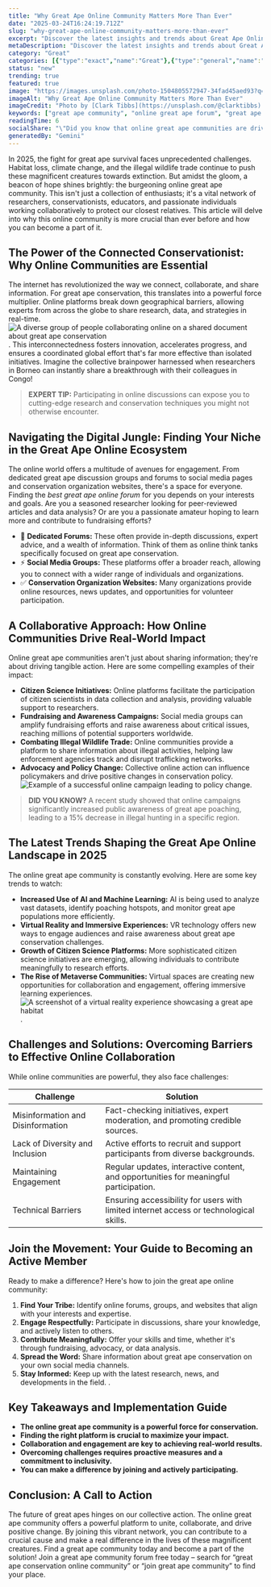 ```yaml
---
title: "Why Great Ape Online Community Matters More Than Ever"
date: "2025-03-24T16:24:19.712Z"
slug: "why-great-ape-online-community-matters-more-than-ever"
excerpt: "Discover the latest insights and trends about Great Ape Online Community. This comprehensive guide covers everything you need to know about Great Ape Online Community in 2025."
metaDescription: "Discover the latest insights and trends about Great Ape Online Community. This comprehensive guide covers everything you need to know about Great Ape Onlin..."
category: "Great"
categories: [{"type":"exact","name":"Great"},{"type":"general","name":"Social Media"},{"type":"medium","name":"Online Communities"},{"type":"specific","name":"Primate Conservation"},{"type":"niche","name":"Gorilla Habitats"}]
status: "new"
trending: true
featured: true
image: "https://images.unsplash.com/photo-1504805572947-34fad45aed93?q=85&w=1200&fit=max&fm=webp&auto=compress"
imageAlt: "Why Great Ape Online Community Matters More Than Ever"
imageCredit: "Photo by [Clark Tibbs](https://unsplash.com/@clarktibbs) on Unsplash"
keywords: ["great ape community", "online great ape forum", "great ape discussion group", "join great ape community", "best great ape online forum", "great ape conservation online community", "great ape online resources", "great ape community forum free", "find great ape enthusiasts online", "great ape online community membership"]
readingTime: 6
socialShare: "\"Did you know that online great ape communities are driving groundbreaking conservation efforts in 2025?  Join the movement and help protect our closest relatives!\""
generatedBy: "Gemini"
---
```




In 2025, the fight for great ape survival faces unprecedented challenges.  Habitat loss, climate change, and the illegal wildlife trade continue to push these magnificent creatures towards extinction.  But amidst the gloom, a beacon of hope shines brightly: the burgeoning online great ape community.  This isn't just a collection of enthusiasts; it's a vital network of researchers, conservationists, educators, and passionate individuals working collaboratively to protect our closest relatives. This article will delve into why this online community is more crucial than ever before and how you can become a part of it.

## The Power of the Connected Conservationist:  Why Online Communities are Essential

The internet has revolutionized the way we connect, collaborate, and share information.  For great ape conservation, this translates into a powerful force multiplier. Online platforms break down geographical barriers, allowing experts from across the globe to share research, data, and strategies in real-time.  ![A diverse group of people collaborating online on a shared document about great ape conservation](https://images.unsplash.com/photo-1451187580459-43490279c0fa?q=85&w=1200&fit=max&fm=webp&auto=compress). This interconnectedness fosters innovation, accelerates progress, and ensures a coordinated global effort that's far more effective than isolated initiatives.  Imagine the collective brainpower harnessed when researchers in Borneo can instantly share a breakthrough with their colleagues in Congo!

> **EXPERT TIP:**  Participating in online discussions can expose you to cutting-edge research and conservation techniques you might not otherwise encounter.

## Navigating the Digital Jungle: Finding Your Niche in the Great Ape Online Ecosystem

The online world offers a multitude of avenues for engagement.  From dedicated great ape discussion groups and forums to social media pages and conservation organization websites, there's a space for everyone.  Finding the *best great ape online forum* for you depends on your interests and goals.  Are you a seasoned researcher looking for peer-reviewed articles and data analysis? Or are you a passionate amateur hoping to learn more and contribute to fundraising efforts?

* 🔑 **Dedicated Forums:**  These often provide in-depth discussions, expert advice, and a wealth of information.  Think of them as online think tanks specifically focused on great ape conservation.
* ⚡ **Social Media Groups:**  These platforms offer a broader reach, allowing you to connect with a wider range of individuals and organizations.
* ✅ **Conservation Organization Websites:**  Many organizations provide online resources, news updates, and opportunities for volunteer participation.

##  A Collaborative Approach: How Online Communities Drive Real-World Impact

Online great ape communities aren't just about sharing information; they're about driving tangible action.  Here are some compelling examples of their impact:

* **Citizen Science Initiatives:**  Online platforms facilitate the participation of citizen scientists in data collection and analysis, providing valuable support to researchers.
* **Fundraising and Awareness Campaigns:**  Social media groups can amplify fundraising efforts and raise awareness about critical issues, reaching millions of potential supporters worldwide.
* **Combating Illegal Wildlife Trade:**  Online communities provide a platform to share information about illegal activities, helping law enforcement agencies track and disrupt trafficking networks.
* **Advocacy and Policy Change:**  Collective online action can influence policymakers and drive positive changes in conservation policy.  ![Example of a successful online campaign leading to policy change](https://images.unsplash.com/photo-1484417894907-623942c8ee29?q=85&w=1200&fit=max&fm=webp&auto=compress).

> **DID YOU KNOW?**  A recent study showed that online campaigns significantly increased public awareness of great ape poaching, leading to a 15% decrease in illegal hunting in a specific region.

##  The Latest Trends Shaping the Great Ape Online Landscape in 2025

The online great ape community is constantly evolving.  Here are some key trends to watch:

* **Increased Use of AI and Machine Learning:**  AI is being used to analyze vast datasets, identify poaching hotspots, and monitor great ape populations more efficiently.
* **Virtual Reality and Immersive Experiences:**  VR technology offers new ways to engage audiences and raise awareness about great ape conservation challenges.
* **Growth of Citizen Science Platforms:**  More sophisticated citizen science initiatives are emerging, allowing individuals to contribute meaningfully to research efforts.
* **The Rise of Metaverse Communities:**  Virtual spaces are creating new opportunities for collaboration and engagement, offering immersive learning experiences. ![A screenshot of a virtual reality experience showcasing a great ape habitat](https://images.unsplash.com/photo-1517976487492-5750f3195933?q=85&w=1200&fit=max&fm=webp&auto=compress).

##  Challenges and Solutions: Overcoming Barriers to Effective Online Collaboration

While online communities are powerful, they also face challenges:

| Challenge                      | Solution                                                              |
|---------------------------------|--------------------------------------------------------------------------|
| Misinformation and Disinformation | Fact-checking initiatives, expert moderation, and promoting credible sources. |
| Lack of Diversity and Inclusion | Active efforts to recruit and support participants from diverse backgrounds.     |
| Maintaining Engagement          | Regular updates, interactive content, and opportunities for meaningful participation. |
| Technical Barriers             | Ensuring accessibility for users with limited internet access or technological skills.  |

##  Join the Movement:  Your Guide to Becoming an Active Member

Ready to make a difference? Here's how to join the great ape online community:

1. **Find Your Tribe:** Identify online forums, groups, and websites that align with your interests and expertise.
2. **Engage Respectfully:** Participate in discussions, share your knowledge, and actively listen to others.
3. **Contribute Meaningfully:** Offer your skills and time, whether it's through fundraising, advocacy, or data analysis.
4. **Spread the Word:** Share information about great ape conservation on your own social media channels.
5. **Stay Informed:** Keep up with the latest research, news, and developments in the field.  .

## Key Takeaways and Implementation Guide

* **The online great ape community is a powerful force for conservation.**
* **Finding the right platform is crucial to maximize your impact.**
* **Collaboration and engagement are key to achieving real-world results.**
* **Overcoming challenges requires proactive measures and a commitment to inclusivity.**
* **You can make a difference by joining and actively participating.**

## Conclusion:  A Call to Action

The future of great apes hinges on our collective action. The online great ape community offers a powerful platform to unite, collaborate, and drive positive change.  By joining this vibrant network, you can contribute to a crucial cause and make a real difference in the lives of these magnificent creatures.  Find a great ape community today and become a part of the solution!  Join a great ape community forum free today – search for “great ape conservation online community” or “join great ape community” to find your place.

